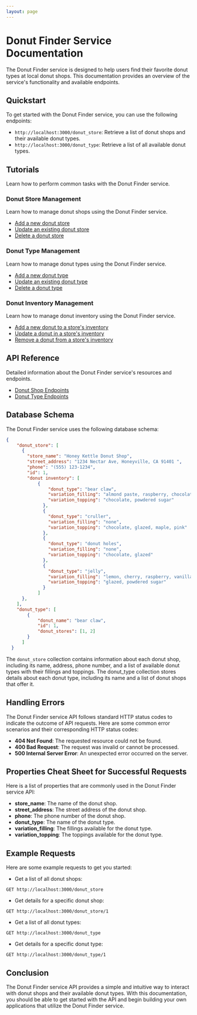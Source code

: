 ```yaml
---
layout: page
---
```


# Donut Finder Service Documentation

The Donut Finder service is designed to help users find their favorite donut types at local donut shops. This documentation provides an overview of the service's functionality and available endpoints.

## Quickstart

To get started with the Donut Finder service, you can use the following endpoints:

* `http://localhost:3000/donut_store`: Retrieve a list of donut shops and their available donut types.
* `http://localhost:3000/donut_type`: Retrieve a list of all available donut types.

## Tutorials

Learn how to perform common tasks with the Donut Finder service.

### Donut Store Management

Learn how to manage donut shops using the Donut Finder service.
* [Add a new donut store](tutorials/add-donut-shop.md)
* [Update an existing donut store]()
* [Delete a donut store]()

### Donut Type Management

Learn how to manage donut types using the Donut Finder service.
* [Add a new donut type](#)
* [Update an existing donut type](#)
* [Delete a donut type](#)

### Donut Inventory Management

Learn how to manage donut inventory using the Donut Finder service.
* [Add a new donut to a store's inventory](#)
* [Update a donut in a store's inventory](#)
* [Remove a donut from a store's inventory](#)

## API Reference

Detailed information about the Donut Finder service's resources and endpoints.

* [Donut Shop Endpoints](../docs/api/donut-store/index.md)
* [Donut Type Endpoints](../docs/api/donut-type/index.md)


## Database Schema
The Donut Finder service uses the following database schema:

```json
{
    "donut_store": [
      {
        "store_name": "Honey Kettle Donut Shop",
        "street_address": "1234 Nectar Ave, Honeyville, CA 91401 ",
        "phone": "(555) 123-1234",
        "id": 1,
        "donut inventory": [
            {
                "donut_type": "bear claw",
                "variation_filling": "almond paste, raspberry, chocolate, vanilla cream",
                "variation_topping": "chocolate, powdered sugar"
              },
              {
                "donut_type": "cruller",
                "variation_filling": "none",
                "variation_topping": "chocolate, glazed, maple, pink"
              },
              {
                "donut_type": "donut holes",
                "variation_filling": "none",
                "variation_topping": "chocolate, glazed"
              },
              {
                "donut_type": "jelly",
                "variation_filling": "lemon, cherry, raspberry, vanilla cream",
                "variation_topping": "glazed, powdered sugar"
              }
            ]
      },
    ],
    "donut_type": [
        {
            "donut_name": "bear claw",
            "id": 1,
            "donut_stores": [1, 2]
        }
      ]
  }
```

The `donut_store` collection contains information about each donut shop, including its name, address, phone number, and a list of available donut types with their fillings and toppings. The donut_type collection stores details about each donut type, including its name and a list of donut shops that offer it.

## Handling Errors
The Donut Finder service API follows standard HTTP status codes to indicate the outcome of API requests. Here are some common error scenarios and their corresponding HTTP status codes:
* **404 Not Found**: The requested resource could not be found.
* **400 Bad Request**: The request was invalid or cannot be processed.
* **500 Internal Server Error**: An unexpected error occurred on the server.

## Properties Cheat Sheet for Successful Requests
Here is a list of properties that are commonly used in the Donut Finder service API:
* **store_name**: The name of the donut shop.
* **street_address**: The street address of the donut shop.
* **phone**: The phone number of the donut shop.
* **donut_type**: The name of the donut type.
* **variation_filling**: The fillings available for the donut type.
* **variation_topping**: The toppings available for the donut type.

## Example Requests
Here are some example requests to get you started:
* Get a list of all donut shops:

 ```shell
 GET http://localhost:3000/donut_store
 ```

* Get details for a specific donut shop:

 ```shell
 GET http://localhost:3000/donut_store/1
 ```

* Get a list of all donut types:

 ```shell
 GET http://localhost:3000/donut_type
 ```
* Get details for a specific donut type:

 ```shell
 GET http://localhost:3000/donut_type/1
 ```
 
## Conclusion
The Donut Finder service API provides a simple and intuitive way to interact with donut shops and their available donut types. With this documentation, you should be able to get started with the API and begin building your own applications that utilize the Donut Finder service.